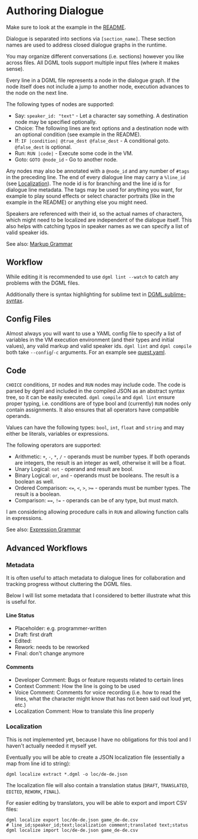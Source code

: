 # Authoring Dialogue

Make sure to look at the example in the [README](../README.md).

Dialogue is separated into sections via `[section_name]`. These section names are used to address closed dialogue graphs in the runtime.

You may organize different conversations (i.e. sections) however you like across files. All DGML tools support multiple input files (where it makes sense).

Every line in a DGML file represents a node in the dialogue graph.
If the node itself does not include a jump to another node, execution advances to the node on the next line.

The following types of nodes are supported:
 
* Say: `speaker_id: "text"` - Let a character say something. A destination node may be specified optionally.
* Choice: The following lines are text options and a destination node with an optional condition (see example in the README).
* If: `IF |condition| @true_dest @false_dest` - A conditional goto. `@false_dest` is optional.
* Run: `RUN |code|` - Execute some code in the VM.
* Goto: `GOTO @node_id` - Go to another node.

Any nodes may also be annotated with a `@node_id` and any number of `#tags` in the preceding line. The end of every dialogue line may carry a `%line_id` (see [Localization](#Localization)). The node id is for branching and the line id is for dialogue line metadata. The tags may be used for anything you want, for example to play sound effects or select character portraits (like in the example in the README) or anything else you might need.

Speakers are referenced with their id, so the actual names of characters, which might need to be localized are independent of the dialogue itself. This also helps with catching typos in speaker names as we can specify a list of valid speaker ids.

See also: [Markup Grammar](../dgml/dgml.lark)

## Workflow

While editing it is recommended to use `dgml lint --watch` to catch any problems with the DGML files.

Additionally there is syntax highlighting for sublime text in [DGML.sublime-syntax](../editors/sublime-text/DGML.sublime-syntax).

## Config Files

Almost always you will want to use a YAML config file to specify a list of variables in the VM execution environment (and their types and initial values), any valid markup and valid speaker ids. `dgml lint` and `dgml compile` both take `--config`/`-c` arguments. For an example see [quest.yaml](../examples/quest/quest.yaml).

## Code

`CHOICE` conditions, `IF` nodes and `RUN` nodes may include code. The code is parsed by dgml and included in the compiled JSON as an abstract syntax tree, so it can be easily executed. `dgml compile` and `dgml lint` ensure proper typing, i.e. conditions are of type bool and (currently) `RUN` nodes only contain assignments. It also ensures that all operators have compatible operands.

Values can have the following types: `bool`, `int`, `float` and `string` and may either be literals, variables or expressions.

The following operators are supported:

* Arithmetic: `+`, `-`, `*`, `/` - operands must be number types. If both operands are integers, the result is an integer as well, otherwise it will be a float.
* Unary Logical: `not` - operand and result are bool.
* Binary Logical: `or`, `and` - operands must be booleans. The result is a boolean as well.
* Ordered Comparison: `<=`, `<`, `>`, `>=` - operands must be number types. The result is a boolean.
* Comparison: `==`, `!=` - operands can be of any type, but must match.

I am considering allowing procedure calls in `RUN` and allowing function calls in expressions.

See also: [Expression Grammar](../dgml/expressions.lark)

## Advanced Workflows

### Metadata

It is often useful to attach metadata to dialogue lines for collaboration and tracking progress without cluttering the DGML files.

Below I will list some metadata that I considered to better illustrate what this is useful for.

#### Line Status
* Placeholder: e.g. programmer-written
* Draft: first draft
* Edited: 
* Rework: needs to be reworked
* Final: don't change anymore

#### Comments
* Developer Comment: Bugs or feature requests related to certain lines
* Context Comment: How the line is going to be used
* Voice Comment: Comments for voice recording (i.e. how to read the lines, what the character might know that has not been said out loud yet, etc.)
* Localization Comment: How to translate this line properly

### Localization

This is not implemented yet, because I have no obligations for this tool and I haven't actually needed it myself yet.

Eventually you will be able to create a JSON localization file (essentially a map from line id to string):
```
dgml localize extract *.dgml -o loc/de-de.json
```

The localization file will also contain a translation status (`DRAFT`, `TRANSLATED`, `EDITED`, `REWORK`, `FINAL`).

For easier editing by translators, you will be able to export and import CSV files:

```
dgml localize export loc/de-de.json game_de-de.csv
# line_id;speaker_id;text;localization comment;translated text;status
dgml localize import loc/de-de.json game_de-de.csv
```
